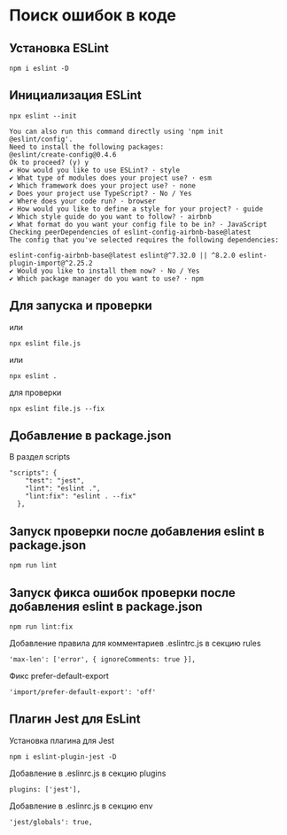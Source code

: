 # Поиск ошибок в коде

## Установка ESLint
```
npm i eslint -D
```

## Инициализация ESLint
```
npx eslint --init

You can also run this command directly using 'npm init @eslint/config'.
Need to install the following packages:
@eslint/create-config@0.4.6
Ok to proceed? (y) y
✔ How would you like to use ESLint? · style
✔ What type of modules does your project use? · esm
✔ Which framework does your project use? · none
✔ Does your project use TypeScript? · No / Yes
✔ Where does your code run? · browser
✔ How would you like to define a style for your project? · guide
✔ Which style guide do you want to follow? · airbnb
✔ What format do you want your config file to be in? · JavaScript
Checking peerDependencies of eslint-config-airbnb-base@latest
The config that you've selected requires the following dependencies:

eslint-config-airbnb-base@latest eslint@^7.32.0 || ^8.2.0 eslint-plugin-import@^2.25.2
✔ Would you like to install them now? · No / Yes
✔ Which package manager do you want to use? · npm
```

## Для запуска и проверки
или
```
npx eslint file.js
```

или
```
npx eslint .
```

для проверки
```
npx eslint file.js --fix
```

## Добавление в package.json

В раздел scripts
```
"scripts": {
    "test": "jest",
    "lint": "eslint .",
    "lint:fix": "eslint . --fix"
  },
```

## Запуск проверки после добавления eslint в package.json
```
npm run lint
```

## Запуск фикса ошибок проверки после добавления eslint в package.json
```
npm run lint:fix
```

Добавление правила для комментариев .eslintrc.js в секцию rules
```
'max-len': ['error', { ignoreComments: true }],
```

Фикс prefer-default-export
```
'import/prefer-default-export': 'off'
```
## Плагин Jest для EsLint
Установка плагина для Jest
```
npm i eslint-plugin-jest -D
```

Добавление в .eslinrc.js в секцию plugins
```
plugins: ['jest'],
```

Добавление в .eslinrc.js в секцию env
```
'jest/globals': true,
```
